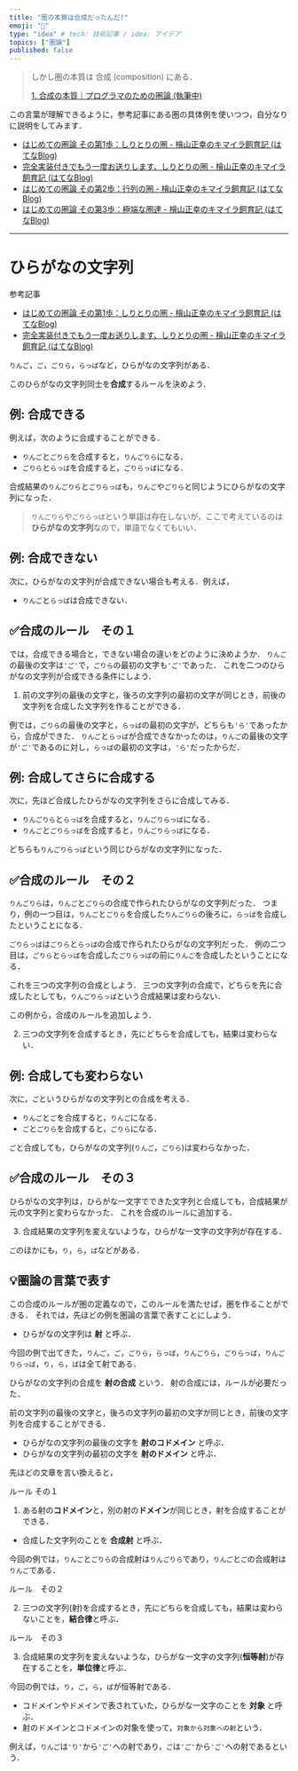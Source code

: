 ```yaml
---
title: "圏の本質は合成だったんだ!"
emoji: "🙌"
type: "idea" # tech: 技術記事 / idea: アイデア
topics: ["圏論"]
published: false
---
```


> しかし圏の本質は 合成 (composition) にある．
> 
> [1. 合成の本質｜プログラマのための圏論 (執筆中)](https://zenn.dev/taketo1024/books/850b20937af93b/viewer)

この言葉が理解できるように，参考記事にある圏の具体例を使いつつ，自分なりに説明をしてみます．

* [はじめての圏論 その第1歩：しりとりの圏 - 檜山正幸のキマイラ飼育記 (はてなBlog)](https://m-hiyama.hatenablog.com/entry/20060821/1156120185)
* [完全実装付きでもう一度お送りします、しりとりの圏 - 檜山正幸のキマイラ飼育記 (はてなBlog)](https://m-hiyama.hatenablog.com/entry/20090424/1240552575)
* [はじめての圏論 その第2歩：行列の圏 - 檜山正幸のキマイラ飼育記 (はてなBlog)](https://m-hiyama.hatenablog.com/entry/20060822/1156213781)
* [はじめての圏論 その第3歩：極端な圏達 - 檜山正幸のキマイラ飼育記 (はてなBlog)](https://m-hiyama.hatenablog.com/entry/20060823/1156300345)

---

# ひらがなの文字列

参考記事
* [はじめての圏論 その第1歩：しりとりの圏 - 檜山正幸のキマイラ飼育記 (はてなBlog)](https://m-hiyama.hatenablog.com/entry/20060821/1156120185)
* [完全実装付きでもう一度お送りします、しりとりの圏 - 檜山正幸のキマイラ飼育記 (はてなBlog)](https://m-hiyama.hatenablog.com/entry/20090424/1240552575)

`りんご`，`ご`，`ごりら`，`らっぱ`など，ひらがなの文字列がある．

このひらがなの文字列同士を**合成**するルールを決めよう．

## 例: 合成できる

例えば，次のように合成することができる．

* `りんご`と`ごりら`を合成すると，`りんごりら`になる．
* `ごりら`と`らっぱ`を合成すると，`ごりらっぱ`になる．

合成結果の`りんごりら`と`ごりらっぱ`も，`りんご`や`ごりら`と同じようにひらがなの文字列になった．
> `りんごりら`や`ごりらっぱ`という単語は存在しないが，ここで考えているのは**ひらがなの文字列**なので，単語でなくてもいい．

## 例: 合成できない
次に，ひらがなの文字列が合成できない場合も考える．例えば，

* `りんご`と`らっぱ`は合成できない．

## ✅合成のルール　その１
では，合成できる場合と，できない場合の違いをどのように決めようか．
`りんご`の最後の文字は`'ご'`で，`ごりら`の最初の文字も`'ご'`であった．
これを二つのひらがなの文字列が合成できる条件にしよう．

1. 前の文字列の最後の文字と，後ろの文字列の最初の文字が同じとき，前後の文字列を合成した文字列を作ることができる．

例では，`ごりら`の最後の文字と，`らっぱ`の最初の文字が，どちらも`'ら'`であったから，合成ができた．
`りんご`と`らっぱ`が合成できなかったのは，`りんご`の最後の文字が`'ご'`であるのに対し，`らっぱ`の最初の文字は，`'ら'`だったからだ．

## 例: 合成してさらに合成する
次に，先ほど合成したひらがなの文字列をさらに合成してみる．

* `りんごりら`と`らっぱ`を合成すると，`りんごりらっぱ`になる．
* `りんご`と`ごりらっぱ`を合成すると，`りんごりらっぱ`になる．

どちらも`りんごりらっぱ`という同じひらがなの文字列になった．

## ✅合成のルール　その２

`りんごりら`は，`りんご`と`ごりら`の合成で作られたひらがなの文字列だった．
つまり，例の一つ目は，`りんご`と`ごりら`を合成した`りんごりら`の後ろに，`らっぱ`を合成したということになる．

`ごりらっぱ`は`ごりら`と`らっぱ`の合成で作られたひらがなの文字列だった．
例の二つ目は，`ごりら`と`らっぱ`を合成した`ごりらっぱ`の前に`りんご`を合成したということになる．

これを三つの文字列の合成としよう．
三つの文字列の合成で，どちらを先に合成したとしても，`りんごりらっぱ`という合成結果は変わらない．

この例から，合成のルールを追加しよう．

2. 三つの文字列を合成するとき，先にどちらを合成しても，結果は変わらない．

## 例: 合成しても変わらない

次に，`ご`というひらがなの文字列との合成を考える．

* `りんご`と`ご`を合成すると，`りんご`になる．
* `ご`と`ごりら`を合成すると，`ごりら`になる．

`ご`と合成しても，ひらがなの文字列(`りんご`，`ごりら`)は変わらなかった．

## ✅合成のルール　その３

ひらがなの文字列は，ひらがな一文字でできた文字列と合成しても，合成結果が元の文字列と変わらなかった．
これを合成のルールに追加する．

3. 合成結果の文字列を変えないような，ひらがな一文字の文字列が存在する．

`ご`のほかにも，`り`，`ら`，`ぱ`などがある．

## 💡圏論の言葉で表す
この合成のルールが圏の定義なので，このルールを満たせば，圏を作ることができる．
それでは，先ほどの例を圏論の言葉で表すことにしよう．

* ひらがなの文字列は **射** と呼ぶ．

今回の例で出てきた，`りんご`，`ご`，`ごりら`，`らっぱ`，`りんごりら`，`ごりらっぱ`，`りんごりらっぱ`，`り`，`ら`，`ぱ`は全て射である．

ひらがなの文字列の合成を **射の合成** という．
射の合成には，ルールが必要だった．

前の文字列の最後の文字と，後ろの文字列の最初の文字が同じとき，前後の文字列を合成することができる．

* ひらがなの文字列の最後の文字を **射のコドメイン** と呼ぶ．
* ひらがなの文字列の最初の文字を **射のドメイン** と呼ぶ．

先ほどの文章を言い換えると，

ルール その１
1. ある射の**コドメイン**と，別の射の**ドメイン**が同じとき，射を合成することができる．

* 合成した文字列のことを **合成射** と呼ぶ．

今回の例では，`りんご`と`ごりら`の合成射は`りんごりら`であり，`りんご`と`ご`の合成射は`りんご`である．

ルール　その２

2. 三つの文字列(射)を合成するとき，先にどちらを合成しても，結果は変わらないことを，**結合律**と呼ぶ．

ルール　その３

3. 合成結果の文字列を変えないような，ひらがな一文字の文字列(**恒等射**)が存在することを，**単位律**と呼ぶ．

今回の例では，`り`，`ご`，`ら`，`ぱ`が恒等射である．

* コドメインやドメインで表されていた，ひらがな一文字のことを **対象** と呼ぶ．
* 射のドメインとコドメインの対象を使って，`対象から対象への射`という．

例えば，`りんご`は`'り'`から`'ご'`への射であり，`ご`は`'ご'`から`'ご'`への射であるという．
